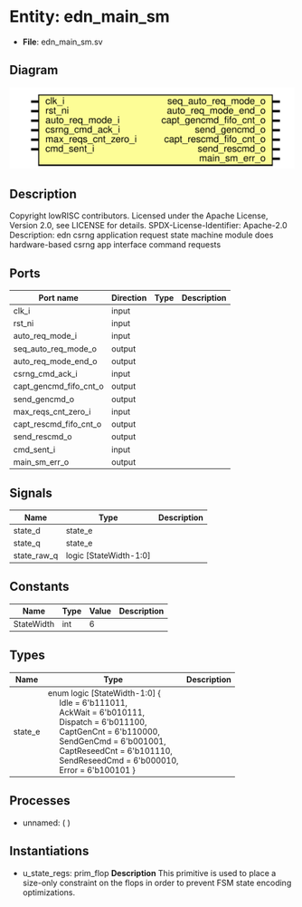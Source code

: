 # Entity: edn_main_sm

- **File**: edn_main_sm.sv
## Diagram

![Diagram](edn_main_sm.svg "Diagram")
## Description

Copyright lowRISC contributors.
 Licensed under the Apache License, Version 2.0, see LICENSE for details.
 SPDX-License-Identifier: Apache-2.0
 Description: edn csrng application request state machine module
   does hardware-based csrng app interface command requests
 
## Ports

| Port name              | Direction | Type | Description |
| ---------------------- | --------- | ---- | ----------- |
| clk_i                  | input     |      |             |
| rst_ni                 | input     |      |             |
| auto_req_mode_i        | input     |      |             |
| seq_auto_req_mode_o    | output    |      |             |
| auto_req_mode_end_o    | output    |      |             |
| csrng_cmd_ack_i        | input     |      |             |
| capt_gencmd_fifo_cnt_o | output    |      |             |
| send_gencmd_o          | output    |      |             |
| max_reqs_cnt_zero_i    | input     |      |             |
| capt_rescmd_fifo_cnt_o | output    |      |             |
| send_rescmd_o          | output    |      |             |
| cmd_sent_i             | input     |      |             |
| main_sm_err_o          | output    |      |             |
## Signals

| Name        | Type                   | Description |
| ----------- | ---------------------- | ----------- |
| state_d     | state_e                |             |
| state_q     | state_e                |             |
| state_raw_q | logic [StateWidth-1:0] |             |
## Constants

| Name       | Type | Value | Description |
| ---------- | ---- | ----- | ----------- |
| StateWidth | int  | 6     |             |
## Types

| Name    | Type                                                                                                                                                                                                                                                                                                                                                                                                                                                                                                                                                                                              | Description |
| ------- | ------------------------------------------------------------------------------------------------------------------------------------------------------------------------------------------------------------------------------------------------------------------------------------------------------------------------------------------------------------------------------------------------------------------------------------------------------------------------------------------------------------------------------------------------------------------------------------------------- | ----------- |
| state_e | enum logic [StateWidth-1:0] {<br><span style="padding-left:20px">     Idle          = 6'b111011,<br><span style="padding-left:20px">      AckWait       = 6'b010111,<br><span style="padding-left:20px">      Dispatch      = 6'b011100,<br><span style="padding-left:20px">      CaptGenCnt    = 6'b110000,<br><span style="padding-left:20px">      SendGenCmd    = 6'b001001,<br><span style="padding-left:20px">      CaptReseedCnt = 6'b101110,<br><span style="padding-left:20px">      SendReseedCmd = 6'b000010,<br><span style="padding-left:20px">      Error         = 6'b100101     } |             |
## Processes
- unnamed: (  )
## Instantiations

- u_state_regs: prim_flop
**Description**
This primitive is used to place a size-only constraint on the
flops in order to prevent FSM state encoding optimizations.

